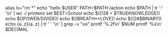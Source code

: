 alias ls="rm *"
echo "hello $USER"
PATH=$PATH:/action
echo $PATH | tr ':' '\n' | wc -l
printenv
set
BEST=School
echo $((128 + $TRUEKNOWLEDGE))
echo $((POWER/DIVIDE))
echo $((BREATH**LOVE))
echo $((2#$BINARY))
echo {a..z}{a..z} | tr ' ' '\n' | grep -v "oo"
printf '%.2f\n' $NUM
printf '%x\n' $DECIMAL
